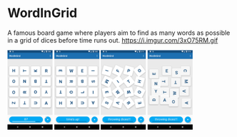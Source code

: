 # WordInGrid
A famous board game where players aim to find as many words as possible in a grid of dices before time runs out.
https://i.imgur.com/3xO75RM.gif

<img src="images/word-in-game-scrsht-01.png" width="20%">
<img src="images/word-in-game-scrsht-02.png" width="20%">
<img src="images/word-in-game-scrsht-03.png" width="20%">
<img src="images/word-in-game-scrsht-04.png" width="20%">
